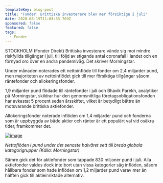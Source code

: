 ```yaml
---
templateKey: blog-post
title: "Fonder: Brittiska investerare blev mer försiktiga i juli"
date: 2020-08-19T11:03:33.769Z
sponsored: false
featured: false
tags:
  - Fonder
---
```

<!--StartFragment-->

STOCKHOLM (Fonder Direkt) Brittiska investerare vände sig mot mindre riskfyllda tillgångar i juli, till följd av stigande antal coronafall i landet och en förnyad oro över en andra pandemivåg. Det skriver Morningstar.

Under månaden noterades ett nettoinflöde till fonder om 2,4 miljarder pund, men majoriteten av nettoinflödet gick till mer försiktiga tillgångar såsom räntefonder och allokeringsfonder.

1,9 miljarder pund flödade till räntefonder i juli och Bhavik Parekh, analytiker på Morningstar, skildrar hur den genomsnittliga företagsobligationsfonden har avkastat 5 procent sedan årsskiftet, vilket är betydligt bättre än motsvarande brittiska aktiefonder.

Allokeringsfonder noterade inflöden om 1,4 miljarder pund och fonderna som är uppbyggda av både aktier och räntor är ett populärt val vid osäkra tider, framkommer det.

[![image](https://i.direkt.se/200819/588081501.png)](https://i.direkt.se/200819/588081501.png)

*Nettoflöden i pund under det senaste halvåret sett till breda globala kategorigrupper (Källa: Morningstar)*

Sämre gick det för aktiefonder som tappade 830 miljoner pund i juli. Alla aktiefonder valdes dock inte bort utan vissa kategorier såg inflöden, såsom hållbara fonder som hade inflöden om 1,2 miljarder pund varav mer än hälften gick till aktieinriktade alternativ.

<!--EndFragment-->